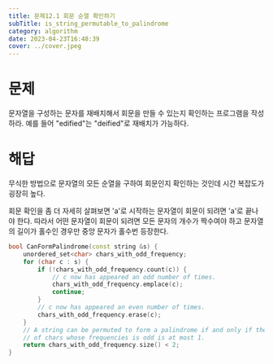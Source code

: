 ```yaml
---
title: 문제12.1 회문 순열 확인하기
subTitle: is_string_permutable_to_palindrome
category: algorithm
date: 2023-04-23T16:48:39
cover: ../cover.jpeg
---
```


# 문제

문자열을 구성하는 문자를 재배치해서 회문을 만들 수 있는지 확인하는 프로그램을 작성하라. 예를 들어 "edified"는 "deified"로 재배치가 가능하다.

# 해답

무식한 방법으로 문자열의 모든 순열을 구하여 회문인지 확인하는 것인데 시간 복잡도가 굉장히 높다.

회문 확인을 좀 더 자세히 살펴보면 'a'로 시작하는 문자열이 회문이 되려면 'a'로 끝나야 한다. 따라서 어떤 문자열이 회문이 되려면 모든 문자의 개수가 짝수여야 하고 문자열의 길이가 홀수인 경우만 중앙 문자가 홀수번 등장한다.

```cpp
bool CanFormPalindrome(const string &s) {
    unordered_set<char> chars_with_odd_frequency;
    for (char c : s) {
        if (!chars_with_odd_frequency.count(c)) {
            // c now has appeared an odd number of times.
            chars_with_odd_frequency.emplace(c);
            continue;
        }
        // c now has appeared an even number of times.
        chars_with_odd_frequency.erase(c);
    }
    // A string can be permuted to form a palindrome if and only if the number
    // of chars whose frequencies is odd is at most 1.
    return chars_with_odd_frequency.size() < 2;
}
```
